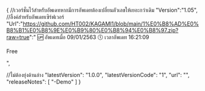 {
//เวอร์ชั่นไว้สำหรับอัพเดทหากมีการอัพเดทต้องเปลี่ยนตัวเลขให้เยอะกว่าเดิม
"Version":"1.05",
//ลิ้งค์สำหรับอัพเดทเซิร์ฟเวอร์
"Url":"https://github.com/HT002/KAGAMI1/blob/main/1%E0%B8%AD%E0%B8%B1%E0%B8%9E%E0%B9%80%E0%B8%94%E0%B8%97.zip?raw=true":"
🆙 อัพเดทเมื่อ 09/01/2563
🕔 เวลาอัพเดท 16:21:09

Free


",
 
//ไม่ต้องยุ่งด้านล่าง
"latestVersion": "1.0.0",
"latestVersionCode": "1",
"url": "",
 "releaseNotes": [
 "-Demo"
  ]
}
